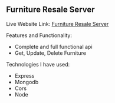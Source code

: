## Furniture Resale Server

Live Website Link:
[Furniture Resale Server](https://resale-server.vercel.app/)

Features and Functionality:
 - Complete and full functional api
 - Get, Update, Delete Furniture 
 
Technologies I have used:
 - Express
 - Mongodb
 - Cors
 - Node